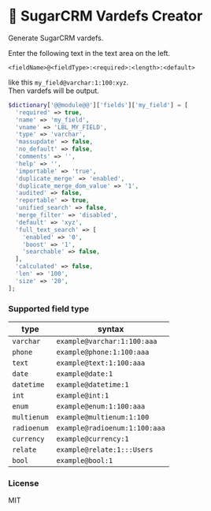 # 🍺 SugarCRM Vardefs Creator

Generate SugarCRM vardefs.

Enter the following text in the text area on the left.

```
<fieldName>@<fieldType>:<required>:<length>:<default>
```

like this `my_field@varchar:1:100:xyz`.  
Then vardefs will be output.


```php
$dictionary['@@module@@']['fields']['my_field'] = [
  'required' => true,
  'name' => 'my_field',
  'vname' => 'LBL_MY_FIELD',
  'type' => 'varchar',
  'massupdate' => false,
  'no_default' => false,
  'comments' => '',
  'help' => '',
  'importable' => 'true',
  'duplicate_merge' => 'enabled',
  'duplicate_merge_dom_value' => '1',
  'audited' => false,
  'reportable' => true,
  'unified_search' => false,
  'merge_filter' => 'disabled',
  'default' => 'xyz',
  'full_text_search' => [
    'enabled' => '0',
    'boost' => '1',
    'searchable' => false,
  ],
  'calculated' => false,
  'len' => '100',
  'size' => '20',
];
```

### Supported field type

| type | syntax |
| ---- | ------ |
| `varchar` | `example@varchar:1:100:aaa` |
| `phone` | `example@phone:1:100:aaa` |
| `text` | `example@text:1:100:aaa` |
| `date` | `example@date:1` |
| `datetime` | `example@datetime:1` |
| `int` | `example@int:1` |
| `enum` | `example@enum:1:100:aaa` |
| `multienum` | `example@multienum:1:100` |
| `radioenum` | `example@radioenum:1:100:aaa` |
| `currency` | `example@currency:1` |
| `relate` | `example@relate:1:::Users` |
| `bool` | `example@bool:1` |

### License

MIT
